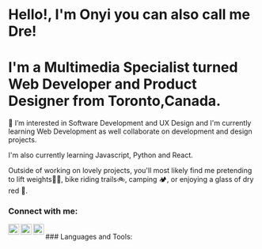 # Hello!, I'm Onyi you can also call me Dre!

# I'm a Multimedia Specialist turned Web Developer and Product Designer from Toronto,Canada.

👀 I’m interested in Software Development and UX Design and I'm currently learning Web Development as well collaborate on development and design projects.

I'm also currently learning Javascript, Python and React.

Outside of working on lovely projects, you'll most likely find me pretending to lift weights🏋🏽, bike riding trails🚲, camping 🏕, or enjoying a glass of dry red 🍷.

### Connect with me:

[<img align="left" alt="" width="22px" src="https://fontawesome.com/v5.15/icons/globe?style=solid"/>][portfolio-2]
[<img align="left" alt="" width="22px" src="https://fontawesome.com/v5.15/icons/linkedin-in?style=brands"/>][linkedin]
[<img align="left" alt="" width="22px" src="https://fontawesome.com/v5.15/icons/dribbble?style=brands"/>][dribble]

<br />
### Languages and Tools:



[linkedin]:https://www.linkedin.com/in/andre-anozie/
[portfolio-2]:https://onyiano.com/
[dribble]:https://dribbble.com/onyianozie
